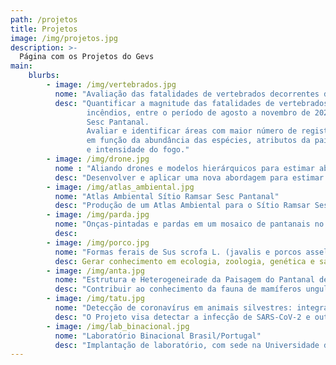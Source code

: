 ```yaml
---
path: /projetos
title: Projetos
image: /img/projetos.jpg
description: >-
  Página com os Projetos do Gevs
main:
    blurbs:
        - image: /img/vertebrados.jpg
          nome: "Avaliação das fatalidades de vertebrados decorrentes do incêndio na RPPN Sesc Pantanal em 2020"
          desc: "Quantificar a magnitude das fatalidades de vertebrados decorrente dos
                 incêndios, entre o período de agosto a novembro de 2020, na RPPN
                 Sesc Pantanal.
                 Avaliar e identificar áreas com maior número de registros de carcaças
                 em função da abundância das espécies, atributos da paisagem, tempo
                 e intensidade do fogo."
        - image: /img/drone.jpg
          nome : "Aliando drones e modelos hierárquicos para estimar abundância de animais silvestres"
          desc: "Desenvolver e aplicar uma nova abordagem para estimar abundância de animais silvestres através de amostragem com drones. O desenvolvimento da abordagem envolve aplicar um desenho amostral, testar um método de processamento semiautomático das imagens e utilizar modelos hierárquicos para investigar a dinâmica espaço-temporal na abundância, levando em conta a detecção imperfeita. Pretende-se aplicar essa abordagem para estudar as relações espécie-ambiente de cervídeos de áreas abertas no Pantanal, no Pampa e nas savanas amazônicas."
        - image: /img/atlas_ambiental.jpg
          nome: "Atlas Ambiental Sítio Ramsar Sesc Pantanal"
          desc: "Produção de um Atlas Ambiental para o Sítio Ramsar Sesc Pantanal. Desta forma, visa a construção de base de dados espaciais para a gestão e promoção de territórios saudáveis e sustentáveis."
        - image: /img/parda.jpg
          nome: "Onças-pintadas e pardas em um mosaico de pantanais no Mato Grosso: perspectivas a partir da RPPN Sesc pantanal e adjacências (Barão de Melgaço e Poconé, MT)"
          desc: 
        - image: /img/porco.jpg
          nome: "Formas ferais de Sus scrofa L. (javalis e porcos asselvajados) como elemento nativo e exótico invasor: ecologia, caracterização sanitária, morfológica e genética no contexto brasileiro e ibérico"
          desc: Gerar conhecimento em ecologia, zoologia, genética e saúde para o manejo e controle das formas ferais de Sus scrofa, tanto em ecossistemas onde representa um elemento nativo da biodiversidade local (Península Ibérica) quanto em ecossistemas onde é uma espécie exótica invasora (Brasil).
        - image: /img/anta.jpg
          nome: "Estrutura e Heterogeneirade da Paisagem do Pantanal de Barão de Melgaço, MT: efeitos sobre a riqueza e densidade de mamíferos ungulados"
          desc: "Contribuir ao conhecimento da fauna de mamíferos ungulados e suas relações com a paisagem da região do Pantanal de Barão do Melgaço, Mato Grosso. Como cenário para a compreensão das relações das espécies com o mosaico da paisagem."
        - image: /img/tatu.jpg
          nome: "Detecção de coronavírus em animais silvestres: integrando estudos em ecologia e saúde para vigilância de zoonose"
          desc: "O Projeto visa detectar a infecção de SARS-CoV-2 e outros vírus da Família Coronaviridae, na fauna cearense de mamíferos, e desenvolver conhecimento sobre as possíveis relações ecológicas (parasito-hospedeiro-ambiente), envolvidas na transmissão desta enfermidade. Para isto, iremos desenvolver modelos e metodologias analíticas que descrevam a diversidade das comunidades de hospedeiros e seu papel no ciclo de transmissão de coronavírus, prevendo o risco de transmissão para humanos."
        - image: /img/lab_binacional.jpg
          nome: "Laboratório Binacional Brasil/Portugal"
          desc: "Implantação de laboratório, com sede na Universidade de Aveiro (Portugal),  cooperativo entre universidades européias e instituições brasileiras de Pesquisa, Desenvolvimento, Ensino e Inovação no campo da ecologia e saúde."
---
```

